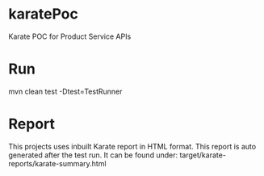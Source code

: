 # karatePoc
Karate POC for Product Service APIs

# Run
mvn clean test -Dtest=TestRunner

# Report
This projects uses inbuilt Karate report in HTML format. This report is auto generated after the test run. It can be found under: target/karate-reports/karate-summary.html
